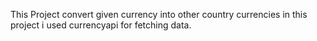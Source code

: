 This Project convert given currency into other country currencies in this project i used currencyapi for fetching data.
